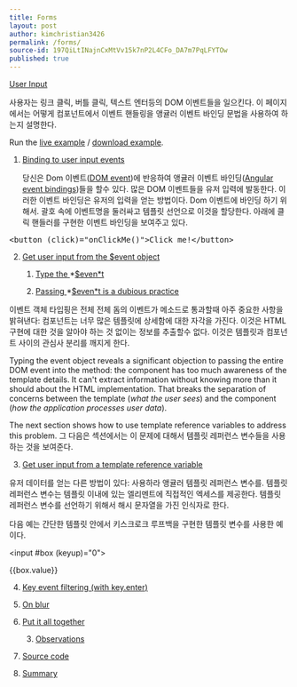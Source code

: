 ```yaml
---
title: Forms
layout: post
author: kimchristian3426
permalink: /forms/
source-id: 197QiLtINajnCxMtVv15k7nP2L4CFo_DA7m7PqLFYTOw
published: true
---
```

[User Input](https://angular.io/guide/user-input#user-input)

사용자는 링크 클릭, 버틀 클릭, 텍스트 엔터등의 DOM 이벤트들을 일으킨다. 이 페이지에서는 어떻게 컴포넌트에서 이벤트 핸들링을 앵귤러 이벤트 바인딩 문법을 사용하여 하는지 설명한다.

Run the [live example](https://angular.io/generated/live-examples/user-input/stackblitz.html) / [download example](https://angular.io/generated/zips/user-input/user-input.zip).

1. [Binding to user input events](https://angular.io/guide/user-input#binding-to-user-input-events)

	당신은 Dom 이벤트([DOM event](https://developer.mozilla.org/en-US/docs/Web/Events))에 반응하여 앵귤러 이벤트 바인딩([Angular event bindings](https://angular.io/guide/template-syntax#event-binding))들을 할수 있다. 많은 DOM 이벤트들을 유저 입력에 발동한다. 이러한 이벤트 바인딩은 유저의 입력을 얻는 방법이다. Dom 이벤트에 바인딩 하기 위해서. 괄호 속에 이벤트명을 둘러싸고 템플릿 선언으로 이것을 할당한다. 아래에 클릭 핸들러를 구현한 이벤트 바인딩을 보여주고 있다.

<pre>
&lt;button (click)="onClickMe()"&gt;Click me!&lt;/button&gt;
</pre>

	

2. [Get user input from the $event object](https://angular.io/guide/user-input#get-user-input-from-the-event-object)

    1. [Type the ](https://angular.io/guide/user-input#type-the-event)*[$even*t](https://angular.io/guide/user-input#type-the-event)

    2. [Passing ](https://angular.io/guide/user-input#passing-event-is-a-dubious-practice)*[$even*t](https://angular.io/guide/user-input#passing-event-is-a-dubious-practice)[ is a dubious practice](https://angular.io/guide/user-input#passing-event-is-a-dubious-practice)

이벤트 객체 타입핑은 전체 전체 돔의 이벤트가 메소드로 통과할때 아주 중요한 사항을 밝혀낸다: 컴포넌트는 너무 많은 템플릿에 상세함에 대한 자각을 가진다. 이것은 HTML 구현에 대한 것을 알아야 하는 것 없이는 정보를 추출할수 없다. 이것은 템플릿과 컴포넌트 사이의 관심사 분리를 깨지게 한다.

Typing the event object reveals a significant objection to passing the entire DOM event into the method: the component has too much awareness of the template details. It can't extract information without knowing more than it should about the HTML implementation. That breaks the separation of concerns between the template (*what the user sees*) and the component (*how the application processes user data*).

The next section shows how to use template reference variables to address this problem. 그 다음은 섹션에서는 이 문제에 대해서 템플릿 레퍼런스 변수들을 사용하는 것을 보여준다.

3. [Get user input from a template reference variable](https://angular.io/guide/user-input#get-user-input-from-a-template-reference-variable)

유저 데이터를 얻는 다른 방법이 있다: 사용하라 앵귤러 템플릿 레퍼런스 변수를. 템플릿 레퍼런스 변수는 템플릿 이내에 있는 엘리멘트에 직접적인 엑세스를 제공한다. 템플릿 레퍼런스 변수를 선언하기 위해서 해시 문자열을 가진 인식자로 한다. 

다음 예는 간단한 템플릿 안에서 키스크로크 루프백을 구현한 템플릿 변수를 사용한 예이다.

<input #box (keyup)="0"> <p>{{box.value}}</p>

4. [Key event filtering (with ](https://angular.io/guide/user-input#key-event-filtering-with-keyenter)[key.enter](https://angular.io/guide/user-input#key-event-filtering-with-keyenter)[)](https://angular.io/guide/user-input#key-event-filtering-with-keyenter)

5. [On blur](https://angular.io/guide/user-input#on-blur)

6. [Put it all together](https://angular.io/guide/user-input#put-it-all-together)

    3. [Observations](https://angular.io/guide/user-input#observations)

7. [Source code](https://angular.io/guide/user-input#source-code)

8. [Summary](https://angular.io/guide/user-input#summary)


